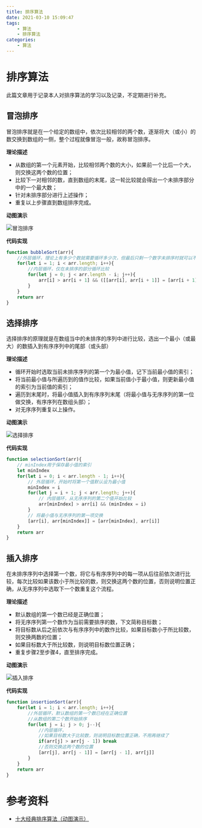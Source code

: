 ```yaml
---
title: 排序算法
date: 2021-03-10 15:09:47
tags:
	- 算法
	- 排序算法
categories:
	- 算法
---
```


# 排序算法

此篇文章用于记录本人对排序算法的学习以及记录，不定期进行补充。

## 冒泡排序

冒泡排序就是在一个给定的数组中，依次比较相邻的两个数，逐渐将大（或小）的数交换到数组的一侧，整个过程就像冒泡一般，故称冒泡排序。

**理论描述**

+ 从数组的第一个元素开始，比较相邻两个数的大小，如果前一个比后一个大，则交换这两个数的位置；
+ 比较下一对相邻的数，直到数组的末尾，这一轮比较就会得出一个未排序部分中的一个最大数；
+ 针对未排序部分进行上述操作；
+ 重复以上步骤直到数组排序完成。

**动图演示**

![冒泡排序](https://images2017.cnblogs.com/blog/849589/201710/849589-20171015223238449-2146169197.gif)

**代码实现**

```js
function bubbleSort(arr){
    //外层循环，理论上有多少个数就需要循环多少次，但最后只剩一个数字未排序时就可以不用在继续了
    for(let i = 1; i < arr.length; i++){
        //内层循环，仅在未排序的部分循环比较
        for(let j = 0; j < arr.length - i; j++){
            arr[i] > arr[i + 1] && ([[arr[i], arr[i + 1]] = [arr[i + 1], arr[i]])
        }
    }
    return arr
}
```

## 选择排序

选择排序的原理就是在数组当中的未排序的序列中进行比较，选出一个最小（或最大）的数插入到有序序列中的尾部（或头部）

**理论描述**

+ 循环开始时选取当前未排序序列的第一个为最小值，记下当前最小值的索引；
+ 将当前最小值与所遍历到的值作比较，如果当前值小于最小值，则更新最小值的索引为当前值的索引；
+ 遍历到末尾时，将最小值插入到有序序列末尾（将最小值与无序序列的第一位做交换，有序序列在数组头部）；
+ 对无序序列重复以上操作。

**动图演示**

![选择排序](https://images2017.cnblogs.com/blog/849589/201710/849589-20171015224719590-1433219824.gif)

**代码实现**

```js
function selectionSort(arr){
    // minIndex用于保存最小值的索引
    let minIndex
    for(let i = 0; i < arr.length - 1; i++){
        // 外层循环，开始时将第一个值默认设为最小值
        minIndex = i
        for(let j = i + 1; j < arr.length; j++){
            // 内层循环，从无序序列的第二个值开始比较
            arr[minIndex] > arr[i] && (minIndex = i)
        }
        // 将最小值与无序序列的第一项交换
        [arr[i], arr[minIndex]] = [arr[minIndex], arr[i]]
    }
    return arr
}
```

## 插入排序

在未排序序列中选择第一个数，将它与有序序列中的每一项从后往前依次进行比较，每次比较如果该数小于所比较的数，则交换这两个数的位置，否则说明位置正确，从无序序列中选取下一个数重复这个流程。

**理论描述**

+ 默认数组的第一个数已经是正确位置；
+ 将无序序列第一个数作为当前需要排序的数，下文简称目标数；
+ 将目标数从后之前依次与有序序列中的数作比较，如果目标数小于所比较数，则交换两数的位置；
+ 如果目标数大于所比较数，则说明目标数位置正确；
+ 重复步骤2至步骤4，直至排序完成。

**动图演示**

![插入排序](https://images2017.cnblogs.com/blog/849589/201710/849589-20171015225645277-1151100000.gif)

**代码实现**

```js
function insertionSort(arr){
    for(let i = 1; i < arr.length; i++){
        //外层循环，默认数组的第一个数已经在正确位置
        //从数组的第二个数开始排序
        for(let j = i; j > 0; j--){
            //内层循环，
            //如果目标数大于比较数，则说明目标数位置正确，不用再继续了
            if(arr[j] > arr[j - 1]) break
            //否则交换这两个数的位置
            [arr[j], arr[j - 1]] = [arr[j - 1], arr[j]]
        }
    }
    return arr
}
```



# 参考资料

+ [十大经典排序算法（动图演示）](https://www.cnblogs.com/onepixel/p/7674659.html)